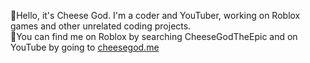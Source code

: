 👋Hello, it's Cheese God. I'm a coder and YouTuber, working on Roblox games and other unrelated coding projects. <br>
🔎You can find me on Roblox by searching CheeseGodTheEpic and on YouTube by going to [cheesegod.me](http://cheesegod.me) <br>

<!---
CheeseGodRoblox/CheeseGodRoblox is a ✨ special ✨ repository because its `README.md` (this file) appears on your GitHub profile.
You can click the Preview link to take a look at your changes.
--->
